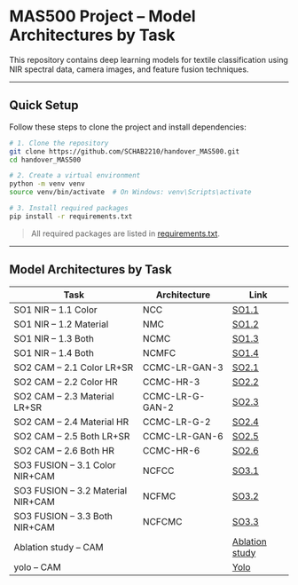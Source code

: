 
# MAS500 Project – Model Architectures by Task

This repository contains deep learning models for textile classification using NIR spectral data, camera images, and feature fusion techniques.

---

##  Quick Setup

Follow these steps to clone the project and install dependencies:

```bash
# 1. Clone the repository
git clone https://github.com/SCHAB2210/handover_MAS500.git
cd handover_MAS500

# 2. Create a virtual environment
python -m venv venv
source venv/bin/activate  # On Windows: venv\Scripts\activate

# 3. Install required packages
pip install -r requirements.txt
```

>  All required packages are listed in [requirements.txt](./requirements.txt).

---

## Model Architectures by Task

| Task                        | Architecture     | Link                                           |
|----------------------------|------------------|------------------------------------------------|
| SO1 NIR – 1.1 Color        | NCC              | [SO1.1](./SO1/SO1.1/)                          |
| SO1 NIR – 1.2 Material     | NMC              | [SO1.2](./SO1/SO1.2/)                          |
| SO1 NIR – 1.3 Both         | NCMC             | [SO1.3](./SO1/SO1.3/)                          |
| SO1 NIR – 1.4 Both         | NCMFC            | [SO1.4](./SO1/SO1.4/)                          |
| SO2 CAM – 2.1 Color LR+SR | CCMC-LR-GAN-3    | [SO2.1](./SO2/SO2.1/)                          |
| SO2 CAM – 2.2 Color HR     | CCMC-HR-3        | [SO2.2](./SO2/SO2.2/)                          |
| SO2 CAM – 2.3 Material LR+SR | CCMC-LR-G-GAN-2 | [SO2.3](./SO2/SO2.3/)                          |
| SO2 CAM – 2.4 Material HR  | CCMC-LR-G-2      | [SO2.4](./SO2/SO2.4/)                          |
| SO2 CAM – 2.5 Both LR+SR  | CCMC-LR-GAN-6    | [SO2.5](./SO2/SO2.5/)                          |
| SO2 CAM – 2.6 Both HR      | CCMC-HR-6        | [SO2.6](./SO2/SO2.6/)                          |
| SO3 FUSION – 3.1 Color NIR+CAM | NCFCC          | [SO3.1](./SO3/SO3.1/)                          |
| SO3 FUSION – 3.2 Material NIR+CAM | NCFMC      | [SO3.2](./SO3/SO3.2/)                          |
| SO3 FUSION – 3.3 Both NIR+CAM | NCFCMC         | [SO3.3](./SO3/SO3.3/)                          |
| Ablation study  – CAM |         | [Ablation study](./SO2/Ablation%20study%20/)                          |
| yolo  – CAM |         | [Yolo](./SO2/YOLO/)                          |
